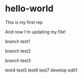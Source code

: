 # hello-world
This is my first rep

And now I'm updating my file!

branch test1

branch test2

branch test3

test4
test5
test6
test7
develop edit1